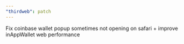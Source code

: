 ```yaml
---
"thirdweb": patch
---
```


Fix coinbase wallet popup sometimes not opening on safari + improve inAppWallet web performance
